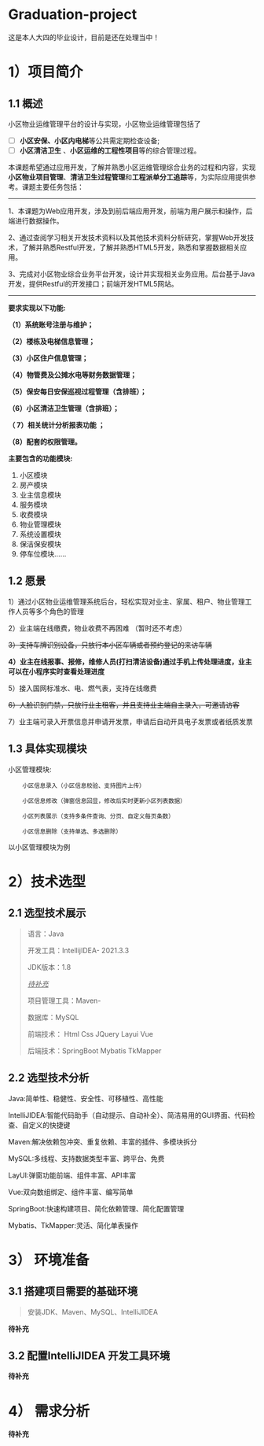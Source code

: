 # Graduation-project

这是本人大四的毕业设计，目前是还在处理当中！

# 1）项目简介

## 1.1  概述

小区物业运维管理平台的设计与实现，小区物业运维管理包括了

- [ ] **小区安保、小区内电梯**等公共需定期检查设备;
- [ ] **小区清洁卫生** 、**小区运维的工程性项目**等的综合管理过程。

本课题希望通过应用开发，了解并熟悉小区运维管理综合业务的过程和内容，实现**小区物业项目管理**、**清洁卫生过程管理**和**工程派单分工追踪**等，为实际应用提供参考。课题主要任务包括：

---

1、本课题为Web应用开发，涉及到前后端应用开发，前端为用户展示和操作，后端进行数据操作。

2、通过查阅学习相关开发技术资料以及其他技术资料分析研究，掌握Web开发技术，了解并熟悉Restful开发，了解并熟悉HTML5开发，熟悉和掌握数据相关应用。

3、完成对小区物业综合业务平台开发，设计并实现相关业务应用。后台基于Java开发，提供Restful的开发接口；前端开发HTML5网站。

---

**要求实现以下功能:**

**（1）系统账号注册与维护；**

**（2）楼栋及电梯信息管理；**

**（3）小区住户信息管理；**

**（4）物管费及公摊水电等财务数据管理；**

**（5）保安每日安保巡视过程管理（含排班）；**

**（6）小区清洁卫生管理（含排班）；**

**（ 7）相关统计分析报表功能 ；**

**（8）配套的权限管理。**

**主要包含的功能模块:**

1. 小区模块
2. 房产模块
3. 业主信息模块
4. 服务模块
5. 收费模块
6. 物业管理模块
7. 系统设置模块
8. 保洁保安模块
9. 停车位模块......

## 1.2  愿景

1）通过小区物业运维管理系统后台，轻松实现对业主、家属、租户、物业管理工作人员等多个角色的管理

2）业主端在线缴费，物业收费不再困难 （暂时还不考虑）

~~3）支持车牌识别设备，只放行本小区车辆或者预约登记的来访车辆~~

**4）业主在线报事、报修，维修人员(打扫清洁设备)通过手机上传处理进度，业主可以在小程序实时查看处理进度** 

5）接入国网标准水、电、燃气表，支持在线缴费

~~6）人脸识别门禁，只放行业主租客，并且支持业主端自主录入，可邀请访客~~

7）业主端可录入开票信息并申请开发票，申请后自动开具电子发票或者纸质发票

## 1.3 具体实现模块

小区管理模块:

 		小区信息录入（小区信息校验、支持图片上传）

 		小区信息修改（弹窗信息回显，修改后实时更新小区列表数据）

 		小区列表展示（支持多条件查询、分页、自定义每页条数）

 		小区信息删除（支持单选、多选删除）

以小区管理模块为例



# 2）技术选型

## 2.1 选型技术展示

> 语言：Java
>
> 开发工具：IntellijIDEA- 2021.3.3
>
> JDK版本：1.8
>
> <u>*待补充*</u>
>
> 项目管理工具：Maven-       
>
> 数据库：MySQL  
>
> 前端技术： Html Css  JQuery  Layui  Vue
>
> 后端技术：SpringBoot  Mybatis  TkMapper



## 2.2 选型技术分析

Java:简单性、稳健性、安全性、可移植性、高性能

IntelliJIDEA:智能代码助手（自动提示、自动补全）、简洁易用的GUI界面、代码检查、自定义的快捷键

Maven:解决依赖包冲突、重复依赖、丰富的插件、多模块拆分

MySQL:多线程、支持数据类型丰富、跨平台、免费

LayUI:弹窗功能前端、组件丰富、API丰富

Vue:双向数组绑定、组件丰富、编写简单

SpringBoot:快速构建项目、简化依赖管理、简化配置管理

Mybatis、TkMapper:灵活、简化单表操作



# 3） 环境准备

## 3.1 搭建项目需要的基础环境

> 安装JDK、Maven、MySQL、IntelliJIDEA 



**待补充**

## 3.2 配置IntelliJIDEA 开发工具环境

**待补充**

# 4） 需求分析

**待补充**
